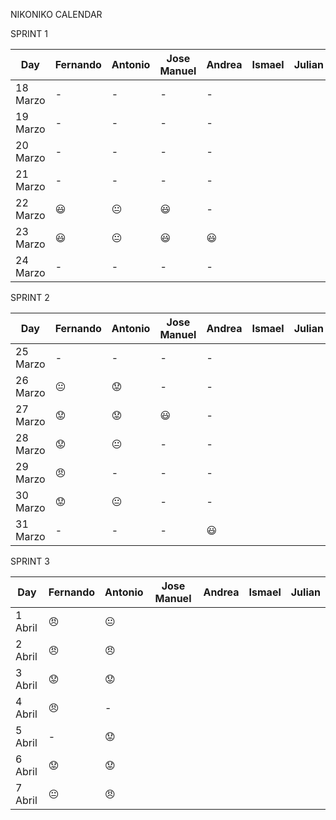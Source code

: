 NIKONIKO CALENDAR

SPRINT 1

| Day           |   Fernando    |   Antonio      | Jose Manuel    |    Andrea      |    Ismael      |    Julian      |
| ------------- | ------------- | -------------  | -------------  | -------------  | -------------  | -------------  |
| 18 Marzo      |      -        |       -        |       -        |        -       |                |                |
| 19 Marzo      |      -        |       -        |       -        |        -       |                |                |
| 20 Marzo      |      -        |       -        |       -        |        -       |                |                |
| 21 Marzo      |      -        |       -        |       -        |        -       |                |                |
| 22 Marzo      |   :smiley:    | :neutral_face: |    :smiley:    |        -       |                |                |
| 23 Marzo      |   :smiley:    | :neutral_face: |    :smiley:    |     :smiley:   |                |                |
| 24 Marzo      |      -        |       -        |       -        |        -       |                |                |

SPRINT 2

| Day           |   Fernando    |   Antonio      | Jose Manuel    |    Andrea      |    Ismael      |    Julian      |
| ------------- | ------------- | -------------  | -------------  | -------------  | -------------  | -------------  |
| 25 Marzo      |       -       |       -        |       -        |        -       |                |                |
| 26 Marzo      | :neutral_face:| :worried:      |       -        |        -       |                |                |
| 27 Marzo      |  :worried:    | :worried:      |     :smiley:   |        -       |                |                |
| 28 Marzo      |  :worried:    | :neutral_face: |       -        |        -       |                |                |
| 29 Marzo      |   :angry:     |       -        |       -        |        -       |                |                |
| 30 Marzo      |  :worried:    | :neutral_face: |       -        |        -       |                |                |
| 31 Marzo      |       -       |       -        |       -        |     :smiley:   |                |                |

SPRINT 3

| Day           |   Fernando    |   Antonio      | Jose Manuel    |    Andrea      |    Ismael      |    Julian      |
| ------------- | ------------- | -------------  | -------------  | -------------  | -------------  | -------------  |
| 1 Abril       |    :angry:    | :neutral_face: |                |                |                |                |
| 2 Abril       |    :angry:    |   :angry:      |                |                |                |                |
| 3 Abril       |   :worried:   |   :worried:    |                |                |                |                |
| 4 Abril       |     :angry:   |       -        |                |                |                |                |
| 5 Abril       |       -       |   :worried:    |                |                |                |                |
| 6 Abril       |    :worried:  |   :worried:    |                |                |                |                |
| 7 Abril       |:neutral_face: |   :angry:      |                |                |                |                |
